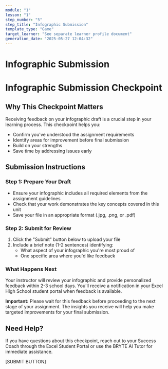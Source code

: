```yaml
---
module: "1"
lesson: "1"
step_number: "5"
step_title: "Infographic Submission"
template_type: "Game"
target_learner: "See separate learner profile document"
generation_date: "2025-05-27 12:04:32"
---
```


# Infographic Submission

# Infographic Submission Checkpoint

## Why This Checkpoint Matters

Receiving feedback on your infographic draft is a crucial step in your learning process. This checkpoint helps you:
- Confirm you've understood the assignment requirements
- Identify areas for improvement before final submission
- Build on your strengths
- Save time by addressing issues early

## Submission Instructions

### Step 1: Prepare Your Draft
- Ensure your infographic includes all required elements from the assignment guidelines
- Check that your work demonstrates the key concepts covered in this unit
- Save your file in an appropriate format (.jpg, .png, or .pdf)

### Step 2: Submit for Review
1. Click the "Submit" button below to upload your file
2. Include a brief note (1-2 sentences) identifying:
   - What aspect of your infographic you're most proud of
   - One specific area where you'd like feedback

### What Happens Next

Your instructor will review your infographic and provide personalized feedback within 2-3 school days. You'll receive a notification in your Excel High School student portal when feedback is available.

**Important:** Please wait for this feedback before proceeding to the next stage of your assignment. The insights you receive will help you make targeted improvements for your final submission.

## Need Help?

If you have questions about this checkpoint, reach out to your Success Coach through the Excel Student Portal or use the BRYTE AI Tutor for immediate assistance.

[SUBMIT BUTTON]